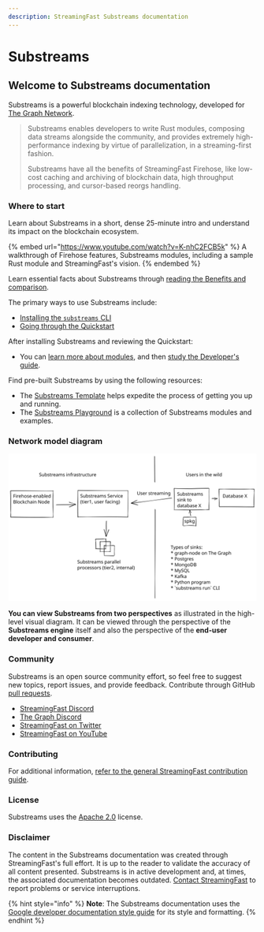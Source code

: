 ```yaml
---
description: StreamingFast Substreams documentation
---
```


# Substreams

## Welcome to Substreams documentation

Substreams is a powerful blockchain indexing technology, developed for [The Graph Network](https://thegraph.com).

> Substreams enables developers to write Rust modules, composing data streams alongside the community, and provides extremely high-performance indexing by virtue of parallelization, in a streaming-first fashion.
>
> Substreams have all the benefits of StreamingFast Firehose, like low-cost caching and archiving of blockchain data, high throughput processing, and cursor-based reorgs handling.

### Where to start

Learn about Substreams in a short, dense 25-minute intro and understand its impact on the blockchain ecosystem.

{% embed url="https://www.youtube.com/watch?v=K-nhC2FCB5k" %}
A walkthrough of Firehose features, Substreams modules, including a sample Rust module and StreamingFast's vision.
{% endembed %}

Learn essential facts about Substreams through [reading the Benefits and comparison](concept-and-fundamentals/benefits/).

The primary ways to use Substreams include:

* [Installing the `substreams` CLI](getting-started/installing-the-cli.md)
* [Going through the Quickstart](getting-started/quickstart.md)

After installing Substreams and reviewing the Quickstart:

* You can [learn more about modules](concepts-and-fundamentals/modules.md), and then [study the Developer's guide](developers-guide/overview.md).

Find pre-built Substreams by using the following resources:

* The [Substreams Template](https://github.com/streamingfast/substreams-template) helps expedite the process of getting you up and running.
* The [Substreams Playground](https://github.com/streamingfast/substreams-playground) is a collection of Substreams modules and examples.

### Network model diagram

<img src=".gitbook/assets/substreams.excalidraw.svg" alt="" class="gitbook-drawing">

**You can view Substreams from two perspectives** as illustrated in the high-level visual diagram. It can be viewed through the perspective of the **Substreams engine** itself and also the perspective of the **end-user developer and consumer**.

### Community

Substreams is an open source community effort, so feel free to suggest new topics, report issues, and provide feedback. Contribute through GitHub [pull requests](https://docs.github.com/en/pull-requests/collaborating-with-pull-requests/proposing-changes-to-your-work-with-pull-requests/about-pull-requests).

* [StreamingFast Discord](https://discord.gg/mYPcRAzeVN)
* [The Graph Discord](https://discord.gg/vtvv7FP)
* [StreamingFast on Twitter](https://twitter.com/streamingfastio)
* [StreamingFast on YouTube](https://www.youtube.com/c/streamingfast)

### Contributing

For additional information, [refer to the general StreamingFast contribution guide](https://github.com/streamingfast/streamingfast/blob/master/CONTRIBUTING.md).

### License

Substreams uses the [Apache 2.0](../LICENSE/) license.

### Disclaimer

The content in the Substreams documentation was created through StreamingFast's full effort. It is up to the reader to validate the accuracy of all content presented. Substreams is in active development and, at times, the associated documentation becomes outdated. [Contact StreamingFast](https://discord.gg/mYPcRAzeVN) to report problems or service interruptions.

{% hint style="info" %}
**Note**: The Substreams documentation uses the [Google developer documentation style guide](https://developers.google.com/style) for its style and formatting.
{% endhint %}

